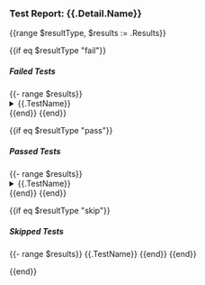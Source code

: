 <h3>Test Report: {{.Detail.Name}}</h3>
{{range $resultType, $results := .Results}}

{{if eq $resultType "fail"}}
<h5>Failed Tests</h5>
{{- range $results}}
<details>
<summary>{{.TestName}}</summary>
<pre>
{{range .Events}}{{.Output}}{{end}}
</pre>
</details>
{{end}}
{{end}}

{{if eq $resultType "pass"}}
<h5>Passed Tests</h5>
{{- range $results}}
<details>
<summary>{{.TestName}}</summary>
<pre>
{{range .Events}}{{.Output}}{{end}}
</pre>
</details>
{{end}}
{{end}}


{{if eq $resultType "skip"}}
<h5>Skipped Tests</h5>
{{- range $results}}
{{.TestName}}
{{end}}
{{end}}

{{end}}